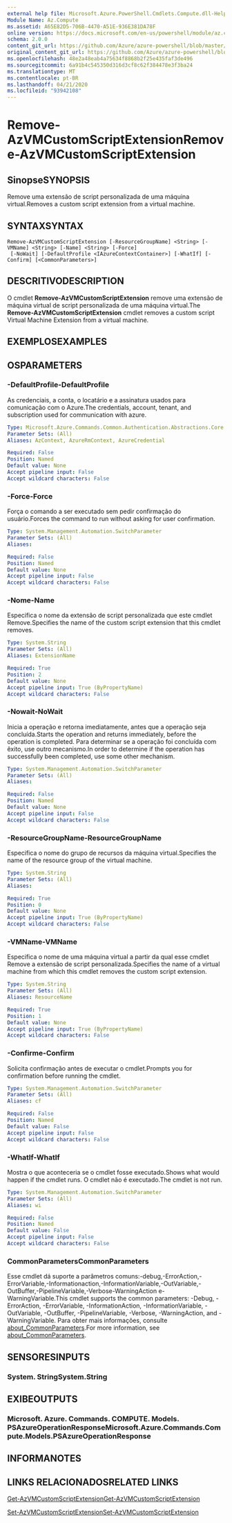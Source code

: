 ```yaml
---
external help file: Microsoft.Azure.PowerShell.Cmdlets.Compute.dll-Help.xml
Module Name: Az.Compute
ms.assetid: A65E82D5-706B-4470-A51E-936E381DA78F
online version: https://docs.microsoft.com/en-us/powershell/module/az.compute/remove-azvmcustomscriptextension
schema: 2.0.0
content_git_url: https://github.com/Azure/azure-powershell/blob/master/src/Compute/Compute/help/Remove-AzVMCustomScriptExtension.md
original_content_git_url: https://github.com/Azure/azure-powershell/blob/master/src/Compute/Compute/help/Remove-AzVMCustomScriptExtension.md
ms.openlocfilehash: 48e2a48eab4a75634f8868b2f25e435faf3de496
ms.sourcegitcommit: 6a91b4c545350d316d3cf8c62f384478e3f3ba24
ms.translationtype: MT
ms.contentlocale: pt-BR
ms.lasthandoff: 04/21/2020
ms.locfileid: "93942108"
---
```

# <span data-ttu-id="2a9c0-101">Remove-AzVMCustomScriptExtension</span><span class="sxs-lookup"><span data-stu-id="2a9c0-101">Remove-AzVMCustomScriptExtension</span></span>

## <span data-ttu-id="2a9c0-102">Sinopse</span><span class="sxs-lookup"><span data-stu-id="2a9c0-102">SYNOPSIS</span></span>
<span data-ttu-id="2a9c0-103">Remove uma extensão de script personalizada de uma máquina virtual.</span><span class="sxs-lookup"><span data-stu-id="2a9c0-103">Removes a custom script extension from a virtual machine.</span></span>

## <span data-ttu-id="2a9c0-104">SYNTAX</span><span class="sxs-lookup"><span data-stu-id="2a9c0-104">SYNTAX</span></span>

```
Remove-AzVMCustomScriptExtension [-ResourceGroupName] <String> [-VMName] <String> [-Name] <String> [-Force]
 [-NoWait] [-DefaultProfile <IAzureContextContainer>] [-WhatIf] [-Confirm] [<CommonParameters>]
```

## <span data-ttu-id="2a9c0-105">DESCRITIVO</span><span class="sxs-lookup"><span data-stu-id="2a9c0-105">DESCRIPTION</span></span>
<span data-ttu-id="2a9c0-106">O cmdlet **Remove-AzVMCustomScriptExtension** remove uma extensão de máquina virtual de script personalizada de uma máquina virtual.</span><span class="sxs-lookup"><span data-stu-id="2a9c0-106">The **Remove-AzVMCustomScriptExtension** cmdlet removes a custom script Virtual Machine Extension from a virtual machine.</span></span>

## <span data-ttu-id="2a9c0-107">EXEMPLOS</span><span class="sxs-lookup"><span data-stu-id="2a9c0-107">EXAMPLES</span></span>

## <span data-ttu-id="2a9c0-108">OS</span><span class="sxs-lookup"><span data-stu-id="2a9c0-108">PARAMETERS</span></span>

### <span data-ttu-id="2a9c0-109">-DefaultProfile</span><span class="sxs-lookup"><span data-stu-id="2a9c0-109">-DefaultProfile</span></span>
<span data-ttu-id="2a9c0-110">As credenciais, a conta, o locatário e a assinatura usados para comunicação com o Azure.</span><span class="sxs-lookup"><span data-stu-id="2a9c0-110">The credentials, account, tenant, and subscription used for communication with azure.</span></span>

```yaml
Type: Microsoft.Azure.Commands.Common.Authentication.Abstractions.Core.IAzureContextContainer
Parameter Sets: (All)
Aliases: AzContext, AzureRmContext, AzureCredential

Required: False
Position: Named
Default value: None
Accept pipeline input: False
Accept wildcard characters: False
```

### <span data-ttu-id="2a9c0-111">-Force</span><span class="sxs-lookup"><span data-stu-id="2a9c0-111">-Force</span></span>
<span data-ttu-id="2a9c0-112">Força o comando a ser executado sem pedir confirmação do usuário.</span><span class="sxs-lookup"><span data-stu-id="2a9c0-112">Forces the command to run without asking for user confirmation.</span></span>

```yaml
Type: System.Management.Automation.SwitchParameter
Parameter Sets: (All)
Aliases:

Required: False
Position: Named
Default value: None
Accept pipeline input: False
Accept wildcard characters: False
```

### <span data-ttu-id="2a9c0-113">-Nome</span><span class="sxs-lookup"><span data-stu-id="2a9c0-113">-Name</span></span>
<span data-ttu-id="2a9c0-114">Especifica o nome da extensão de script personalizada que este cmdlet Remove.</span><span class="sxs-lookup"><span data-stu-id="2a9c0-114">Specifies the name of the custom script extension that this cmdlet removes.</span></span>

```yaml
Type: System.String
Parameter Sets: (All)
Aliases: ExtensionName

Required: True
Position: 2
Default value: None
Accept pipeline input: True (ByPropertyName)
Accept wildcard characters: False
```

### <span data-ttu-id="2a9c0-115">-Nowait</span><span class="sxs-lookup"><span data-stu-id="2a9c0-115">-NoWait</span></span>
<span data-ttu-id="2a9c0-116">Inicia a operação e retorna imediatamente, antes que a operação seja concluída.</span><span class="sxs-lookup"><span data-stu-id="2a9c0-116">Starts the operation and returns immediately, before the operation is completed.</span></span> <span data-ttu-id="2a9c0-117">Para determinar se a operação foi concluída com êxito, use outro mecanismo.</span><span class="sxs-lookup"><span data-stu-id="2a9c0-117">In order to determine if the operation has successfully been completed, use some other mechanism.</span></span>

```yaml
Type: System.Management.Automation.SwitchParameter
Parameter Sets: (All)
Aliases:

Required: False
Position: Named
Default value: None
Accept pipeline input: False
Accept wildcard characters: False
```

### <span data-ttu-id="2a9c0-118">-ResourceGroupName</span><span class="sxs-lookup"><span data-stu-id="2a9c0-118">-ResourceGroupName</span></span>
<span data-ttu-id="2a9c0-119">Especifica o nome do grupo de recursos da máquina virtual.</span><span class="sxs-lookup"><span data-stu-id="2a9c0-119">Specifies the name of the resource group of the virtual machine.</span></span>

```yaml
Type: System.String
Parameter Sets: (All)
Aliases:

Required: True
Position: 0
Default value: None
Accept pipeline input: True (ByPropertyName)
Accept wildcard characters: False
```

### <span data-ttu-id="2a9c0-120">-VMName</span><span class="sxs-lookup"><span data-stu-id="2a9c0-120">-VMName</span></span>
<span data-ttu-id="2a9c0-121">Especifica o nome de uma máquina virtual a partir da qual esse cmdlet Remove a extensão de script personalizada.</span><span class="sxs-lookup"><span data-stu-id="2a9c0-121">Specifies the name of a virtual machine from which this cmdlet removes the custom script extension.</span></span>

```yaml
Type: System.String
Parameter Sets: (All)
Aliases: ResourceName

Required: True
Position: 1
Default value: None
Accept pipeline input: True (ByPropertyName)
Accept wildcard characters: False
```

### <span data-ttu-id="2a9c0-122">-Confirme</span><span class="sxs-lookup"><span data-stu-id="2a9c0-122">-Confirm</span></span>
<span data-ttu-id="2a9c0-123">Solicita confirmação antes de executar o cmdlet.</span><span class="sxs-lookup"><span data-stu-id="2a9c0-123">Prompts you for confirmation before running the cmdlet.</span></span>

```yaml
Type: System.Management.Automation.SwitchParameter
Parameter Sets: (All)
Aliases: cf

Required: False
Position: Named
Default value: False
Accept pipeline input: False
Accept wildcard characters: False
```

### <span data-ttu-id="2a9c0-124">-WhatIf</span><span class="sxs-lookup"><span data-stu-id="2a9c0-124">-WhatIf</span></span>
<span data-ttu-id="2a9c0-125">Mostra o que aconteceria se o cmdlet fosse executado.</span><span class="sxs-lookup"><span data-stu-id="2a9c0-125">Shows what would happen if the cmdlet runs.</span></span>
<span data-ttu-id="2a9c0-126">O cmdlet não é executado.</span><span class="sxs-lookup"><span data-stu-id="2a9c0-126">The cmdlet is not run.</span></span>

```yaml
Type: System.Management.Automation.SwitchParameter
Parameter Sets: (All)
Aliases: wi

Required: False
Position: Named
Default value: False
Accept pipeline input: False
Accept wildcard characters: False
```

### <span data-ttu-id="2a9c0-127">CommonParameters</span><span class="sxs-lookup"><span data-stu-id="2a9c0-127">CommonParameters</span></span>
<span data-ttu-id="2a9c0-128">Esse cmdlet dá suporte a parâmetros comuns:-debug,-ErrorAction,-ErrorVariable,-Informationaction,-InformationVariable,-OutVariable,-OutBuffer,-PipelineVariable,-Verbose-WarningAction e-WarningVariable.</span><span class="sxs-lookup"><span data-stu-id="2a9c0-128">This cmdlet supports the common parameters: -Debug, -ErrorAction, -ErrorVariable, -InformationAction, -InformationVariable, -OutVariable, -OutBuffer, -PipelineVariable, -Verbose, -WarningAction, and -WarningVariable.</span></span> <span data-ttu-id="2a9c0-129">Para obter mais informações, consulte [about_CommonParameters](http://go.microsoft.com/fwlink/?LinkID=113216).</span><span class="sxs-lookup"><span data-stu-id="2a9c0-129">For more information, see [about_CommonParameters](http://go.microsoft.com/fwlink/?LinkID=113216).</span></span>

## <span data-ttu-id="2a9c0-130">SENSORES</span><span class="sxs-lookup"><span data-stu-id="2a9c0-130">INPUTS</span></span>

### <span data-ttu-id="2a9c0-131">System. String</span><span class="sxs-lookup"><span data-stu-id="2a9c0-131">System.String</span></span>

## <span data-ttu-id="2a9c0-132">EXIBE</span><span class="sxs-lookup"><span data-stu-id="2a9c0-132">OUTPUTS</span></span>

### <span data-ttu-id="2a9c0-133">Microsoft. Azure. Commands. COMPUTE. Models. PSAzureOperationResponse</span><span class="sxs-lookup"><span data-stu-id="2a9c0-133">Microsoft.Azure.Commands.Compute.Models.PSAzureOperationResponse</span></span>

## <span data-ttu-id="2a9c0-134">INFORMA</span><span class="sxs-lookup"><span data-stu-id="2a9c0-134">NOTES</span></span>

## <span data-ttu-id="2a9c0-135">LINKS RELACIONADOS</span><span class="sxs-lookup"><span data-stu-id="2a9c0-135">RELATED LINKS</span></span>

[<span data-ttu-id="2a9c0-136">Get-AzVMCustomScriptExtension</span><span class="sxs-lookup"><span data-stu-id="2a9c0-136">Get-AzVMCustomScriptExtension</span></span>](./Get-AzVMCustomScriptExtension.md)

[<span data-ttu-id="2a9c0-137">Set-AzVMCustomScriptExtension</span><span class="sxs-lookup"><span data-stu-id="2a9c0-137">Set-AzVMCustomScriptExtension</span></span>](./Set-AzVMCustomScriptExtension.md)
